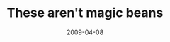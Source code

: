 ---
layout: base.njk
title : 'These aren&#39;t magic beans' 
view_title : 'These aren&#39;t magic beans' 
year : '2009' 
date : '2009-04-08' 
img_file : '/drawing/thesearentmagicbeans.png' 
html_file : 'thesearentmagicbeans' 
next_html : 'letstakethisoutside.html' 
year_order : '120' 
permalink : "title/{{html_file}}.html"
---
